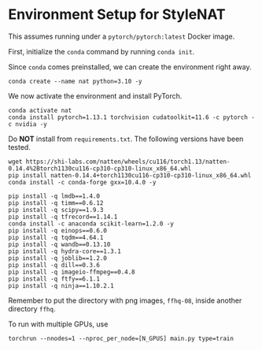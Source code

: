 # Environment Setup for StyleNAT

This assumes running under a `pytorch/pytorch:latest` Docker image.

First, initialize the `conda` command by running `conda init`.

Since `conda` comes preinstalled, we can create the environment right away.

```
conda create --name nat python=3.10 -y
```

We now activate the environment and install PyTorch.

```
conda activate nat
conda install pytorch=1.13.1 torchvision cudatoolkit=11.6 -c pytorch -c nvidia -y
```

Do **NOT** install from `requirements.txt`. The following versions have been tested.

```
wget https://shi-labs.com/natten/wheels/cu116/torch1.13/natten-0.14.4%2Btorch1130cu116-cp310-cp310-linux_x86_64.whl
pip install natten-0.14.4+torch1130cu116-cp310-cp310-linux_x86_64.whl
conda install -c conda-forge gxx=10.4.0 -y

pip install -q lmdb==1.4.0
pip install -q timm==0.6.12
pip install -q scipy==1.9.3
pip install -q tfrecord==1.14.1
conda install -c anaconda scikit-learn=1.2.0 -y
pip install -q einops==0.6.0
pip install -q tqdm==4.64.1
pip install -q wandb==0.13.10
pip install -q hydra-core==1.3.1
pip install -q joblib==1.2.0
pip install -q dill==0.3.6
pip install -q imageio-ffmpeg==0.4.8
pip install -q ftfy==6.1.1
pip install -q ninja==1.10.2.1
```

Remember to put the directory with png images, `ffhq-08`, inside another directory `ffhq`.

To run with multiple GPUs, use
```
torchrun --nnodes=1 --nproc_per_node=[N_GPUS] main.py type=train
```
